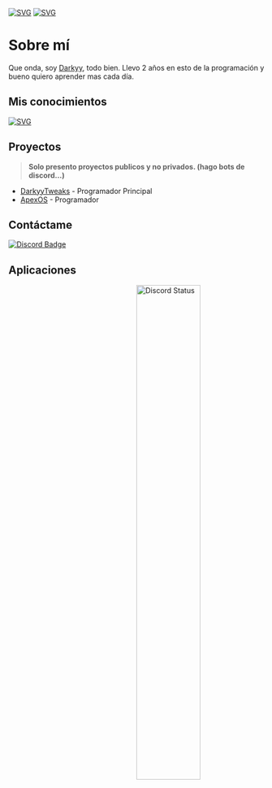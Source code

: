 [![SVG](https://readme-typing-svg.demolab.com?font=Unbounded&weight=700&size=30&duration=5000&pause=1000&color=33F741&background=1E42FF00&center=true&width=435&lines=DARKYYZZ)](https://git.io/typing-svg)
[![SVG](https://readme-typing-svg.demolab.com?font=Unbounded&weight=700&pause=1000&color=1D6CF7&background=1E42FF00&center=true&width=435&lines=GITHUB.COM%2FDARKYYZZ)](https://git.io/typing-svg)

# Sobre mí
Que onda, soy [Darkyy](https://guns.lol/darkyy), todo bien. Llevo 2 años en esto de la programación y bueno quiero aprender mas cada día.
## Mis conocimientos
[![SVG](https://readme-typing-svg.herokuapp.com?color=F7007A&duration=400&lines=js,;python,;javascript,;c#,;js,;python,;html,;lua,;batch)](https://git.io/typing-svg)
## Proyectos
> **Solo presento proyectos publicos y no privados. (hago bots de discord...)**
- [DarkyyTweaks](https://dsc.gg/darkyytweaks) - Programador Principal
- [ApexOS](https://github.com/darkyyzz/apexos) - Programador

## Contáctame
<a href="https://discord.com/users/1099793429258567921"><img src="https://img.shields.io/badge/-Discord-000000?style=flat-square&labelColor=000000&logo=discord&logoColor=5568f2&link=https://discord.com/users/461273822360895491" alt="Discord Badge"/></a>

## Aplicaciones
<a href="https://discord.com/users/1099793429258567921" target="_blank">
<img width="50%" align="right" alt="Discord Status" src="https://lanyard.cnrad.dev/api/1099793429258567921?bg=1f1f1f&borderRadius=5px">
